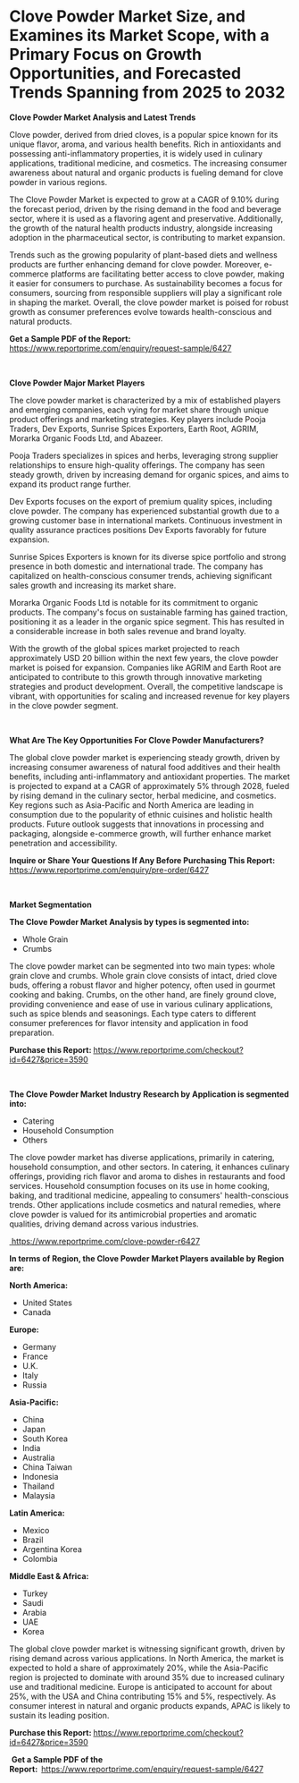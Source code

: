 <p><h1>Clove Powder Market Size, and Examines its Market Scope, with a Primary Focus on Growth Opportunities, and Forecasted Trends Spanning from 2025 to 2032</h1></p><p><strong>Clove Powder Market Analysis and Latest Trends</strong></p>
<p><p>Clove powder, derived from dried cloves, is a popular spice known for its unique flavor, aroma, and various health benefits. Rich in antioxidants and possessing anti-inflammatory properties, it is widely used in culinary applications, traditional medicine, and cosmetics. The increasing consumer awareness about natural and organic products is fueling demand for clove powder in various regions.</p><p>The Clove Powder Market is expected to grow at a CAGR of 9.10% during the forecast period, driven by the rising demand in the food and beverage sector, where it is used as a flavoring agent and preservative. Additionally, the growth of the natural health products industry, alongside increasing adoption in the pharmaceutical sector, is contributing to market expansion. </p><p>Trends such as the growing popularity of plant-based diets and wellness products are further enhancing demand for clove powder. Moreover, e-commerce platforms are facilitating better access to clove powder, making it easier for consumers to purchase. As sustainability becomes a focus for consumers, sourcing from responsible suppliers will play a significant role in shaping the market. Overall, the clove powder market is poised for robust growth as consumer preferences evolve towards health-conscious and natural products.</p></p>
<p><strong>Get a Sample PDF of the Report:&nbsp;</strong> <a href="https://www.reportprime.com/enquiry/request-sample/6427?utm_campaign=4540&utm_medium=2&utm_source=Github&utm_content=ia&utm_term=15052025&utm_id=clove-powder">https://www.reportprime.com/enquiry/request-sample/6427</a></p>
<p>&nbsp;</p>
<p><strong>Clove Powder Major Market Players</strong></p>
<p><p>The clove powder market is characterized by a mix of established players and emerging companies, each vying for market share through unique product offerings and marketing strategies. Key players include Pooja Traders, Dev Exports, Sunrise Spices Exporters, Earth Root, AGRIM, Morarka Organic Foods Ltd, and Abazeer.</p><p>Pooja Traders specializes in spices and herbs, leveraging strong supplier relationships to ensure high-quality offerings. The company has seen steady growth, driven by increasing demand for organic spices, and aims to expand its product range further.</p><p>Dev Exports focuses on the export of premium quality spices, including clove powder. The company has experienced substantial growth due to a growing customer base in international markets. Continuous investment in quality assurance practices positions Dev Exports favorably for future expansion.</p><p>Sunrise Spices Exporters is known for its diverse spice portfolio and strong presence in both domestic and international trade. The company has capitalized on health-conscious consumer trends, achieving significant sales growth and increasing its market share.</p><p>Morarka Organic Foods Ltd is notable for its commitment to organic products. The company's focus on sustainable farming has gained traction, positioning it as a leader in the organic spice segment. This has resulted in a considerable increase in both sales revenue and brand loyalty.</p><p>With the growth of the global spices market projected to reach approximately USD 20 billion within the next few years, the clove powder market is poised for expansion. Companies like AGRIM and Earth Root are anticipated to contribute to this growth through innovative marketing strategies and product development. Overall, the competitive landscape is vibrant, with opportunities for scaling and increased revenue for key players in the clove powder segment.</p></p>
<p>&nbsp;</p>
<p><strong>What Are The Key Opportunities For Clove Powder Manufacturers?</strong></p>
<p><p>The global clove powder market is experiencing steady growth, driven by increasing consumer awareness of natural food additives and their health benefits, including anti-inflammatory and antioxidant properties. The market is projected to expand at a CAGR of approximately 5% through 2028, fueled by rising demand in the culinary sector, herbal medicine, and cosmetics. Key regions such as Asia-Pacific and North America are leading in consumption due to the popularity of ethnic cuisines and holistic health products. Future outlook suggests that innovations in processing and packaging, alongside e-commerce growth, will further enhance market penetration and accessibility.</p></p>
<p><strong>Inquire or Share Your Questions If Any Before Purchasing This Report:</strong> <a href="https://www.reportprime.com/enquiry/pre-order/6427?utm_campaign=4540&utm_medium=2&utm_source=Github&utm_content=ia&utm_term=15052025&utm_id=clove-powder">https://www.reportprime.com/enquiry/pre-order/6427</a></p>
<p>&nbsp;</p>
<p><strong>Market Segmentation</strong></p>
<p><strong>The Clove Powder Market Analysis by types is segmented into:</strong></p>
<p><ul><li>Whole Grain</li><li>Crumbs</li></ul></p>
<p><p>The clove powder market can be segmented into two main types: whole grain clove and crumbs. Whole grain clove consists of intact, dried clove buds, offering a robust flavor and higher potency, often used in gourmet cooking and baking. Crumbs, on the other hand, are finely ground clove, providing convenience and ease of use in various culinary applications, such as spice blends and seasonings. Each type caters to different consumer preferences for flavor intensity and application in food preparation.</p></p>
<p><strong>Purchase this Report:&nbsp;</strong><a href="https://www.reportprime.com/checkout?id=6427&price=3590&utm_campaign=4540&utm_medium=2&utm_source=Github&utm_content=ia&utm_term=15052025&utm_id=clove-powder">https://www.reportprime.com/checkout?id=6427&price=3590</a></p>
<p>&nbsp;</p>
<p><strong>The Clove Powder Market Industry Research by Application is segmented into:</strong></p>
<p><ul><li>Catering</li><li>Household Consumption</li><li>Others</li></ul></p>
<p><p>The clove powder market has diverse applications, primarily in catering, household consumption, and other sectors. In catering, it enhances culinary offerings, providing rich flavor and aroma to dishes in restaurants and food services. Household consumption focuses on its use in home cooking, baking, and traditional medicine, appealing to consumers' health-conscious trends. Other applications include cosmetics and natural remedies, where clove powder is valued for its antimicrobial properties and aromatic qualities, driving demand across various industries.</p></p>
<p><a href="https://www.reportprime.com/clove-powder-r6427?utm_campaign=4540&utm_medium=2&utm_source=Github&utm_content=ia&utm_term=15052025&utm_id=clove-powder">&nbsp;https://www.reportprime.com/clove-powder-r6427</a></p>
<p><strong>In terms of Region, the Clove Powder Market Players available by Region are:</strong></p>
<p>
    <p> <strong> North America: </strong>
        <ul>
            <li>United States</li>
            <li>Canada</li>
        </ul>
        </p> 
    <p> <strong> Europe: </strong>
        <ul>
            <li>Germany</li>
            <li>France</li>
            <li>U.K.</li>
            <li>Italy</li>
            <li>Russia</li>
        </ul>
        </p> 
    <p> <strong> Asia-Pacific: </strong>
        <ul>
            <li>China</li>
            <li>Japan</li>
            <li>South Korea</li>
            <li>India</li>
            <li>Australia</li>
            <li>China Taiwan</li>
            <li>Indonesia</li>
            <li>Thailand</li>
            <li>Malaysia</li>
        </ul>
        </p> 
    <p> <strong> Latin America: </strong>
        <ul>
            <li>Mexico</li>
            <li>Brazil</li>
            <li>Argentina Korea</li>
            <li>Colombia</li>
        </ul>
        </p> 
    <p> <strong> Middle East & Africa: </strong>
        <ul>
            <li>Turkey</li>
            <li>Saudi</li>
            <li>Arabia</li>
            <li>UAE</li>
            <li>Korea</li>
        </ul>
    </p>
    </p>
<p><p>The global clove powder market is witnessing significant growth, driven by rising demand across various applications. In North America, the market is expected to hold a share of approximately 20%, while the Asia-Pacific region is projected to dominate with around 35% due to increased culinary use and traditional medicine. Europe is anticipated to account for about 25%, with the USA and China contributing 15% and 5%, respectively. As consumer interest in natural and organic products expands, APAC is likely to sustain its leading position.</p></p>
<p><strong>Purchase this Report: </strong><a href="https://www.reportprime.com/checkout?id=6427&price=3590&utm_campaign=4540&utm_medium=2&utm_source=Github&utm_content=ia&utm_term=15052025&utm_id=clove-powder">https://www.reportprime.com/checkout?id=6427&price=3590</a></p>
<p>&nbsp;<strong>Get a Sample PDF of the Report:&nbsp;&nbsp;</strong><a href="https://www.reportprime.com/enquiry/request-sample/6427?utm_campaign=4540&utm_medium=2&utm_source=Github&utm_content=ia&utm_term=15052025&utm_id=clove-powder">https://www.reportprime.com/enquiry/request-sample/6427</a></p>
<p><strong></strong></p>
<p><p></p><p></p><p></p></p>